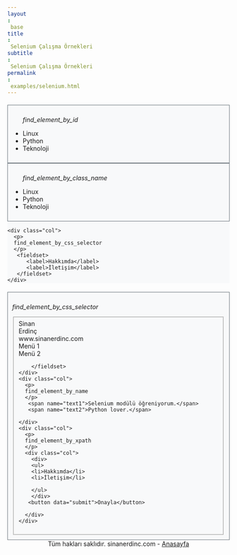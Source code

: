 ```yaml
---
layout: base
title: Selenium Çalışma Örnekleri
subtitle: Selenium Çalışma Örnekleri
permalink: examples/selenium.html
---
```


<style>
.row {
  background: #f8f9fa;
  margin-top: 20px;
}
.col {
  border: solid 1px #6c757d;
  padding: 10px;
}
p {
  font-style: italic;
}
label{
  display: table-header-group;
}
span{
  display: table-header-group;
}
footer{
    display: table;
    text-align: center;
    margin-left: auto;
    margin-right: auto;
}
</style>
<div class="container">
  <div class="row">
    <div class="col">
      <ul class="ornek1">
      <p>
      find_element_by_id
      </p>
      <li id="linux">Linux</li>
      <li id="python">Python</li>
      <li id="teknoloji">Teknoloji</li>
      </ul>
    </div>
    <div class="col">
      <ul class="ornek2">
      <p>
     find_element_by_class_name
      </p>
      <li class="linux">Linux</li>
      <li class="python">Python</li>
      <li class="teknoloji">Teknoloji</li>
      </ul>
    </div>
    
    <div class="col">
      <p>
      find_element_by_css_selector
      </p>
       <fieldset>
          <label>Hakkımda</label>
          <label>İletişim</label>
       </fieldset>
    </div>
  </div>
  
  <div class="row">
   <div class="col">
      <p>
      find_element_by_css_selector
      </p>
       <fieldset>
          <label data="isim">Sinan</label>
          <label data="soyisim">Erdinç</label>
          <label data="site">www.sinanerdinc.com</label>
          <label data="menu1">Menü 1</label>
          <label data="menu2">Menü 2</label>
          
        </fieldset>
    </div>
    <div class="col">
      <p>
      find_element_by_name
      </p>
       <span name="text1">Selenium modülü öğreniyorum.</span>
       <span name="text2">Python lover.</span>
       
    </div>
    <div class="col">
      <p>
      find_element_by_xpath
      </p>
      <div class="col">
        <div>
        <ul>
        <li>Hakkımda</li>
        <li>İletişim</li>
        
        </ul>
        </div>
       <button data="submit">Onayla</button>
        
      </div>
    </div>
  </div>  
</div>
<footer> Tüm hakları saklıdır. sinanerdinc.com  - <a href="http://www.sinanerdinc.com" title="sinan erdinç websitesi">Anasayfa</a> </footer>

